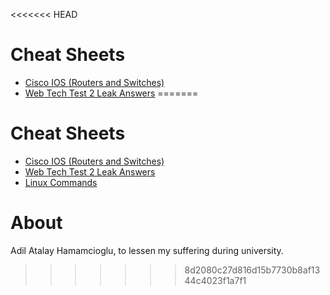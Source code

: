 <<<<<<< HEAD
# Cheat Sheets

* [Cisco IOS (Routers and Switches)](https://github.com/recoskyler/Cheat-Sheets/blob/master/Cisco_IOS_(Routers%20and%20Switches)_Cheat_Sheet)
* [Web Tech Test 2 Leak Answers](https://github.com/recoskyler/Cheat-Sheets/blob/master/Web_Tech_Test_2_Leak_Answers.md)
=======
# Cheat Sheets

* [Cisco IOS (Routers and Switches)](https://github.com/recoskyler/Cheat-Sheets/blob/master/Cisco_IOS_(Routers_and_Switches)_Cheat_Sheet.md)
* [Web Tech Test 2 Leak Answers](https://github.com/recoskyler/Cheat-Sheets/blob/master/Web_Tech_Test_2_Leak_Answers.md)
* [Linux Commands](https://github.com/recoskyler/Cheat-Sheets/blob/master/Linux_Commands_Cheat_Sheet.md)

# About

Adil Atalay Hamamcioglu, to lessen my suffering during university.
>>>>>>> 8d2080c27d816d15b7730b8af1344c4023f1a7f1
